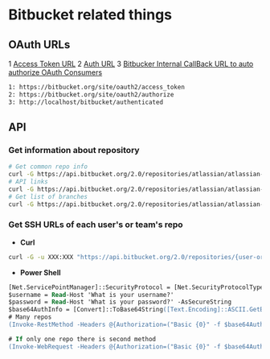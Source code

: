 # Bitbucket related things

## OAuth URLs

1 [Access Token URL](https://bitbucket.org/site/oauth2/access_token)
2 [Auth URL](https://bitbucket.org/site/oauth2/authorize)
3 [Bitbucker Internal CallBack URL to auto authorize OAuth Consumers](http://localhost/bitbucket/authenticated)

```bash
1: https://bitbucket.org/site/oauth2/access_token
2: https://bitbucket.org/site/oauth2/authorize
3: http://localhost/bitbucket/authenticated
```

## API

### Get information about repository

```bash
# Get common repo info
curl -G https://api.bitbucket.org/2.0/repositories/atlassian/atlassian-aws-deployment | jq .
# API links
curl -G https://api.bitbucket.org/2.0/repositories/atlassian/atlassian-aws-deployment | jq [.links]
# Get list of branches
curl -G https://api.bitbucket.org/2.0/repositories/atlassian/atlassian-aws-deployment/refs/branches | jq .
```

### Get SSH URLs of each user's or team's repo

* **Curl**

```bash
curl -G -u XXX:XXX "https://api.bitbucket.org/2.0/repositories/{user-or-team}?pagelen=100" | jq '(.values[].links.clone[] | select(.name | contains(\"ssh\"))).href' | sort
```

* **Power Shell**

```ps
[Net.ServicePointManager]::SecurityProtocol = [Net.SecurityProtocolType]::Tls12
$username = Read-Host 'What is your username?'
$password = Read-Host 'What is your password?' -AsSecureString
$base64AuthInfo = [Convert]::ToBase64String([Text.Encoding]::ASCII.GetBytes(("{0}:{1}" -f $username,$password)))
# Many repos
(Invoke-RestMethod -Headers @{Authorization=("Basic {0}" -f $base64AuthInfo)} -Uri 'https://api.bitbucket.org/2.0/repositories/{user-or-team}?pagelen=100').values.links | %{Write-Host ($_.clone | Where name -eq ssh).href}

# If only one repo there is second method
(Invoke-WebRequest -Headers @{Authorization=("Basic {0}" -f $base64AuthInfo)} -Uri 'https://api.bitbucket.org/2.0/repositories/{user-or-team}?pagelen=1' | ConvertFrom-Json).values.links.clone | Where name -eq ssh | Select href
```

